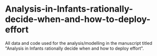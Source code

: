 # Analysis-in-Infants-rationally-decide-when-and-how-to-deploy-effort
All data and code used for the analysis/modelling in the manuscript titled "Analysis in Infants rationally decide when and how to deploy effort".
